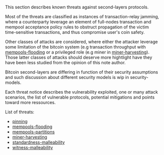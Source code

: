 This section describes known threats against second-layers protocols.

Most of the threats are classified as instances of transaction-relay jamming, where a counterparty leverage an element of full-nodes transaction and mempool acceptance policy rules to obstruct propagation of
the victim time-sensitive transactions, and thus compromise user's coin safety.

Other classes of attacks are considered, where either the attacker leverage some limitation of the bitcoin system (e.g transaction throughput with [mempools-flooding](mempools-flooding.md) or a privileged role (e.g miner in [miner-harvesting](miner-harvesting.md)). Those latter classes of attacks should deserve more hightlight have they have been less studied from the opinion of this note author.

Bitcoin second-layers are differing in function of their security assumptions and such discussion about different security models is wip in security-models.

Each threat notice describes the vulnerability exploited, one or many attack scenarios, the list of vulnerable protocols, potential mitigations and points toward more ressources.

List of threats:
* [pinning](pinning.md)
* [mempools-flooding](mempools-flooding,md)
* [mempools-partitions](mempools-partitions.md)
* [miner-harvesting](miner-harvesting.md)
* [standardness-malleability](standardness-malleability.md)
* [witness-malleability](witness-malleability.md)


